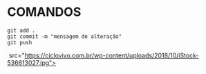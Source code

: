 # COMANDOS

```
git add .
git commit -m "mensagem de alteração"
git push
```

<img> src="https://ciclovivo.com.br/wp-content/uploads/2018/10/iStock-536613027.jpg"> </img>